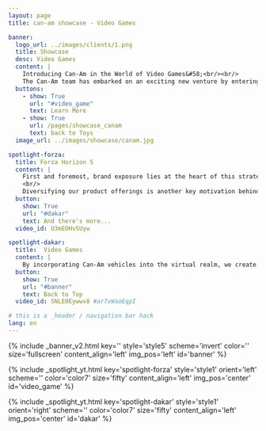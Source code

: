 ```yaml
---
layout: page
title: can-am showcase - Video Games

banner:
  logo_url: ../images/clients/1.png
  title: Showcase
  desc: Video Games
  content: |
    Introducing Can-Am in the World of Video Games&#58;<br/><br/>
    The Can-Am team has embarked on an exciting new venture by entering into the realm of video games with Forza and Dakar Rally.
  buttons:
    - show: True
      url: "#video_game"
      text: Learn More
    - show: True
      url: /pages/showcase_canam
      text: back to Toys
  image_url: ../images/showcase/canam.jpg

spotlight-forza:
  title: Forza Horizon 5
  content: |
    First and foremost, brand exposure lies at the heart of this strategic move. By immersing ourselves in the world of video games, we can connect with a younger audience and introduce them to the thrilling Can-Am brand from an early age. This exposure lays the foundation for building lasting brand loyalty and establishes a strong connection that may translate into future sales of our exceptional vehicles.<br/>
    <br/>
    Diversifying our product offerings is another key motivation behind our entry into the world of video games. By expanding beyond the traditional boundaries of automotive manufacturing, we can appeal to a wider range of consumers. Through interactive gameplay experiences featuring Can-Am vehicles, we provide a unique and captivating way for enthusiasts of all ages to engage with our brand.
  button:
    show: True
    url: "#dakar"
    text: And there's more...
  video_id: U3mEOHvSUyw

spotlight-dakar:
  title:  Video Games
  content: |
    By incorporating Can-Am vehicles into the virtual realm, we create an immersive experience that captures the attention and interest of players. It becomes a platform for showcasing our capabilities, craftsmanship, and commitment to delivering unparalleled excitement. Through the fun and interactive nature of video games, we ensure that the Can-Am brand remains at the forefront of enthusiasts' minds.
  button:
    show: True
    url: "#banner"
    text: Back to Top
  video_id: SNLE0Eywwv8 #ar7xWaoEqpI

# this is a _header / navigation bar hack
lang: en
---
```

<!-- Welcome Banner -->
{% include _banner_v2.html key='' style='style5' scheme='invert' color='' size='fullscreen' content_align='left' img_pos='left' id='banner' %}

<!-- Toys: style1 is cropped and style2 is full image in a bubble -->
{% include _spotlight_yt.html key='spotlight-forza' style='style1' orient='left' scheme='' color='color7' size='fifty' content_align='left' img_pos='center' id='video_game' %}

{% include _spotlight_yt.html key='spotlight-dakar' style='style1' orient='right' scheme='' color='color7' size='fifty' content_align='left' img_pos='center' id='dakar' %}

<!-- Video Game -->
<!-- include _spotlight_yt.html key='spotlight-video-games' style='style4' orient='right' scheme='' color='color7' size='' content_align='left' img_pos='center' id='video_game'  -->

<!-- include _spotlight_yt.html key='spotlight-video-games' style='style5' orient='right' scheme='' color='color7' size='' content_align='left' img_pos='center' id='video_game' -->
